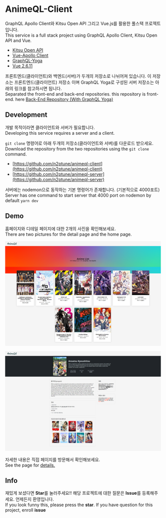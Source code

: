 # AnimeQL-Client

GraphQL Apollo Client와 Kitsu Open API 그리고 Vue.js를 활용한 풀스택 프로젝트입니다.  
This service is a full stack project using GraphQL Apollo Client, Kitsu Open API and Vue.

- [Kitsu Open API](https://kitsu.docs.apiary.io/)
- [Vue-Apollo Client](https://vue-apollo.netlify.com/)
- [GraphQL-Yoga](https://github.com/prisma-labs/graphql-yoga)
- [Vue 2.6.11](https://vuejs.org/)

프론트엔드(클라이언트)와 백엔드(서버)가 두개의 저장소로 나뉘어져 있습니다. 이 저장소는 프론트엔드(클라이언트) 저장소 이며 GraphQL Yoga로 구성된 서버 저장소는 아래의 링크를 참고하시면 됩니다.  
Separated the front-end and back-end repositories. this repository is front-end. here [Back-End Repository (With GraphQL Yoga)](https://github.com/n2ptune/animeql-server)

## Development

개발 목적이라면 클라이언트와 서버가 필요합니다.  
Developing this service requires a server and a client.

`git clone` 명령어로 아래 두개의 저장소(클라이언트와 서버)를 다운로드 받으세요.  
Download the repository from the two repositories using the `git clone` command.

- [https://github.com/n2ptune/animeql-client](https://github.com/n2ptune/animeql-client)
- [https://github.com/n2ptune/animeql-server](https://github.com/n2ptune/animeql-server)

서버에는 nodemon으로 동작하는 기본 명령어가 존재합니다. (기본적으로 4000포트)  
Server has one command to start server that 4000 port on nodemon by default `yarn dev`

## Demo

홈페이지와 디테일 페이지에 대한 2개의 사진을 확인해보세요.  
There are two pictures for the detail page and the home page.

![home](./assets/home.png)

![detail](./assets/detail.png)

자세한 내용은 직접 페이지를 방문해서 확인해보세요.  
See the page for [details.](https://anime.unending.xyz/)

## Info

재밌게 보셨다면 **Star**를 눌러주세요!! 해당 프로젝트에 대한 질문은 **Issue**를 등록해주세요. 언제든지 환영입니다.  
If you look funny this, please press the **star**. If you have question for this project, enroll **issue**
